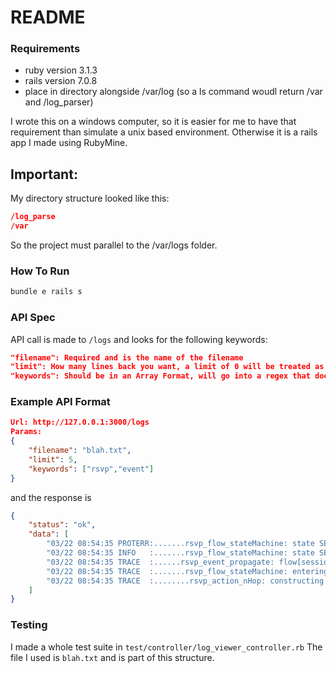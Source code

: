 # README

### Requirements
* ruby version 3.1.3
* rails version 7.0.8
* place in directory alongside /var/log (so a ls command woudl return /var and /log_parser)

I wrote this on a windows computer, so it is easier for me to have that requirement than simulate a unix based environment.
Otherwise it is a rails app I made using RubyMine.

## Important:
My directory structure looked like this:
```json
/log_parse
/var
```
So the project must parallel to the /var/logs folder.

### How To Run
```ruby
bundle e rails s
```
### API Spec
API call is made to `/logs` and looks for the following keywords:
```json
"filename": Required and is the name of the filename
"limit": How many lines back you want, a limit of 0 will be treated as nil
"keywords": Should be in an Array Format, will go into a regex that does case sensitive matching.
```

### Example API Format
```json
Url: http://127.0.0.1:3000/logs
Params:
{
    "filename": "blah.txt",
    "limit": 5,
    "keywords": ["rsvp","event"]
}
```
and the response is
```json
{
	"status": "ok",
	"data": [
		"03/22 08:54:35 PROTERR:.......rsvp_flow_stateMachine: state SESSIONED does not expect event PATHTEAR\n",
		"03/22 08:54:35 INFO   :.......rsvp_flow_stateMachine: state SESSIONED, event PATHTEAR\n",
		"03/22 08:54:35 TRACE  :......rsvp_event_propagate: flow[session=9.67.116.99:1047:6, \n",
		"03/22 08:54:35 TRACE  :.......rsvp_flow_stateMachine: entering state SESSIONED\n",
		"03/22 08:54:35 TRACE  :........rsvp_action_nHop: constructing a PATHTEAR\n"
	]
}
```

### Testing
I made a whole test suite in `test/controller/log_viewer_controller.rb`
The file I used is `blah.txt` and is part of this structure.